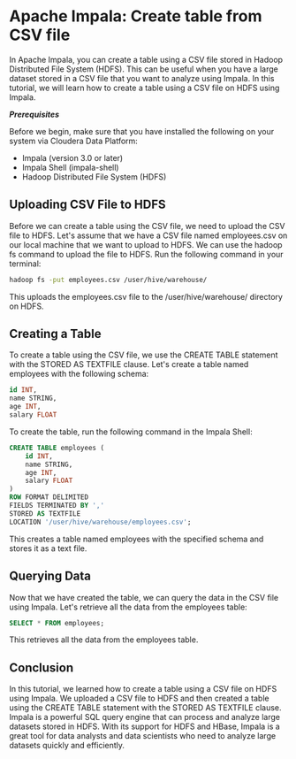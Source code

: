 # Apache Impala: Create table from CSV file

In Apache Impala, you can create a table using a CSV file stored in Hadoop Distributed File System (HDFS). This can be useful when you have a large dataset stored in a CSV file that you want to analyze using Impala. In this tutorial, we will learn how to create a table using a CSV file on HDFS using Impala.

**_Prerequisites_**

Before we begin, make sure that you have installed the following on your system  via Cloudera Data Platform:

- Impala (version 3.0 or later)
- Impala Shell (impala-shell)
- Hadoop Distributed File System (HDFS)

## Uploading CSV File to HDFS

Before we can create a table using the CSV file, we need to upload the CSV file to HDFS. Let's assume that we have a CSV file named employees.csv on our local machine that we want to upload to HDFS. We can use the hadoop fs command to upload the file to HDFS. Run the following command in your terminal:

```bash
hadoop fs -put employees.csv /user/hive/warehouse/
```

This uploads the employees.csv file to the /user/hive/warehouse/ directory on HDFS.

## Creating a Table

To create a table using the CSV file, we use the CREATE TABLE statement with the STORED AS TEXTFILE clause. Let's create a table named employees with the following schema:

```sql
id INT,
name STRING, 
age INT,
salary FLOAT
```

To create the table, run the following command in the Impala Shell:

```sql
CREATE TABLE employees (
    id INT,
    name STRING,
    age INT,
    salary FLOAT
)
ROW FORMAT DELIMITED
FIELDS TERMINATED BY ','
STORED AS TEXTFILE
LOCATION '/user/hive/warehouse/employees.csv';
```

This creates a table named employees with the specified schema and stores it as a text file.

## Querying Data

Now that we have created the table, we can query the data in the CSV file using Impala. Let's retrieve all the data from the employees table:

```sql
SELECT * FROM employees;
```

This retrieves all the data from the employees table.

## Conclusion

In this tutorial, we learned how to create a table using a CSV file on HDFS using Impala. We uploaded a CSV file to HDFS and then created a table using the CREATE TABLE statement with the STORED AS TEXTFILE clause. Impala is a powerful SQL query engine that can process and analyze large datasets stored in HDFS. With its support for HDFS and HBase, Impala is a great tool for data analysts and data scientists who need to analyze large datasets quickly and efficiently.
